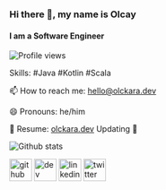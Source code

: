 ### Hi there 👋, my name is Olcay
#### I am a Software Engineer

![Profile views](https://gpvc.arturio.dev/olckara)  

Skills: #Java #Kotlin #Scala

📫 How to reach me: [hello@olckara.dev](mailto:olckara@gmail.com) 

😄 Pronouns: he/him 

📝 Resume: [olckara.dev](https://olckara.dev) Updating 🚧


![Github stats](https://github-readme-stats.vercel.app/api?username=olckara&show_icons=true)

[<img src='https://cdn.jsdelivr.net/npm/simple-icons@3.0.1/icons/github.svg' alt='github' height='40'>](https://github.com/olckara)  [<img src='https://cdn.jsdelivr.net/npm/simple-icons@3.0.1/icons/dev-dot-to.svg' alt='dev' height='40'>](https://dev.to/olckara)  [<img src='https://cdn.jsdelivr.net/npm/simple-icons@3.0.1/icons/linkedin.svg' alt='linkedin' height='40'>](https://www.linkedin.com/in/olckara/)  [<img src='https://cdn.jsdelivr.net/npm/simple-icons@3.0.1/icons/twitter.svg' alt='twitter' height='40'>](https://twitter.com/olckara)  
